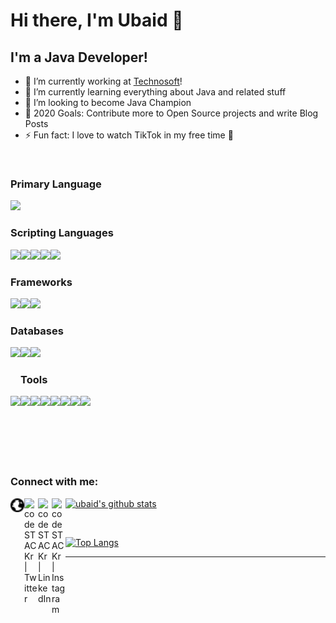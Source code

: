 # Hi there, I'm Ubaid 👋

## I'm a Java Developer!

- 🔭 I’m currently working at [Technosoft][website]!
- 🌱 I’m currently learning everything about Java and related stuff
- 👯 I’m looking to become Java Champion
- 🥅 2020 Goals: Contribute more to Open Source projects and write Blog Posts
- ⚡ Fun fact: I love to watch TikTok in my free time 🤣

<br/>

### Primary Language
<img src="https://img.icons8.com/color/48/000000/java-coffee-cup-logo.png"/>
<br>

### Scripting Languages
<img align="left" src="https://img.icons8.com/color/48/000000/typescript.png"/>
<img align="left" src="https://img.icons8.com/color/48/000000/javascript.png"/>
<img align="left" src="https://img.icons8.com/color/48/000000/python.png"/>
<img align="left" src="https://img.icons8.com/color/48/000000/html-5.png"/>
<img src="https://img.icons8.com/color/48/000000/css3.png"/>

### Frameworks
<img align="left" src="https://img.icons8.com/color/48/000000/spring-logo.png"/>
<img align="left" src="https://img.icons8.com/color/48/000000/angularjs.png"/>
<img height="48" src="https://ionicframework.com/img/meta/logo.png">

### Databases
<img  align="left" height="48" src="https://www.mysql.com/common/logos/logo-mysql-170x115.png">
<img align="left" src="https://img.icons8.com/color/48/000000/postgreesql.png"/>
<img src="https://img.icons8.com/color/48/000000/mongodb.png"/>

### Tools
<img align="left" src="https://img.icons8.com/color/48/000000/intellij-idea.png"/>
<img align="left" src="https://img.icons8.com/officel/48/000000/java-eclipse.png"/>
<img align="left" src="https://img.icons8.com/fluent/48/000000/visual-studio-code-2019.png"/>
<img align="left" src="https://img.icons8.com/color/48/000000/git.png"/>
<img align="left" src="https://img.icons8.com/fluent/48/000000/github.png"/>
<img align="left" src="https://img.icons8.com/color/48/000000/docker.png"/>
<img align="left" height="48" src="https://www.postman.com/assets/logos/postman-logo-stacked.svg">
<img src="https://img.icons8.com/color/48/000000/ubuntu.png"/>

<br/>
<br/>
<br/>
<br/>
<br/>
<br/>

### Connect with me:

[<img align="left" alt="codeSTACKr.com" width="22px" src="https://raw.githubusercontent.com/iconic/open-iconic/master/svg/globe.svg" />][website]
[<img align="left" alt="codeSTACKr | Twitter" width="22px" src="https://cdn.jsdelivr.net/npm/simple-icons@v3/icons/twitter.svg" />][twitter]
[<img align="left" alt="codeSTACKr | LinkedIn" width="22px" src="https://cdn.jsdelivr.net/npm/simple-icons@v3/icons/linkedin.svg" />][linkedin]
[<img align="left" alt="codeSTACKr | Instagram" width="22px" src="https://cdn.jsdelivr.net/npm/simple-icons@v3/icons/instagram.svg" />][instagram]



[![ubaid's github stats](https://github-readme-stats.vercel.app/api?username=UbaidurRehman1&count_private=true&show_icons=true)](#)

<br/>

[![Top Langs](https://github-readme-stats.vercel.app/api/top-langs/?username=UbaidurRehman1&hide=jupyter%20notebook,php&layout=compact)](#)

---

[website]: https://techno-soft.com/
[twitter]: https://twitter.com/Ubaidshan
[instagram]: https://www.instagram.com/ubaid4j
[linkedin]: https://www.linkedin.com/in/ubaid-ur-rehman-5a0118119/

